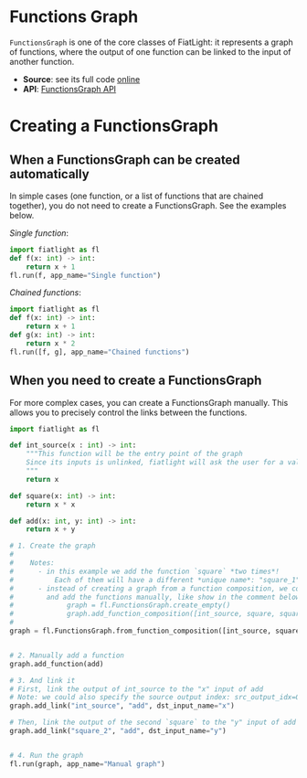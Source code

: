 Functions Graph
===============

`FunctionsGraph` is one of the core classes of FiatLight: it represents a graph of functions,
where the output of one function can be linked to the input of another function.

* **Source**: see its full code [online](FL_GH_ROOT/fiat_core/functions_graph.py)
* **API**: [FunctionsGraph API](api_functions_graph)

Creating a FunctionsGraph
=========================

When a FunctionsGraph can be created automatically
--------------------------------------------------

In simple cases (one function, or a list of functions that are chained together), you do not need to create a
FunctionsGraph. See the examples below.

*Single function*:
```python
import fiatlight as fl
def f(x: int) -> int:
    return x + 1
fl.run(f, app_name="Single function")
```

*Chained functions*:
```python
import fiatlight as fl
def f(x: int) -> int:
    return x + 1
def g(x: int) -> int:
    return x * 2
fl.run([f, g], app_name="Chained functions")
```

When you need to create a FunctionsGraph
----------------------------------------

For more complex cases, you can create a FunctionsGraph manually. This allows you to precisely control the links between
the functions.

```python
import fiatlight as fl

def int_source(x : int) -> int:
    """This function will be the entry point of the graph
    Since its inputs is unlinked, fiatlight will ask the user for a value for x
    """
    return x

def square(x: int) -> int:
    return x * x

def add(x: int, y: int) -> int:
    return x + y

# 1. Create the graph
#
#    Notes:
#      - in this example we add the function `square` *two times*!
#          Each of them will have a different *unique name*: "square_1" and "square_2"
#      - instead of creating a graph from a function composition, we could also create an empty graph
#        and add the functions manually, like show in the comment below:
#             graph = fl.FunctionsGraph.create_empty()
#             graph.add_function_composition([int_source, square, square])
#
graph = fl.FunctionsGraph.from_function_composition([int_source, square, square])


# 2. Manually add a function
graph.add_function(add)

# 3. And link it
# First, link the output of int_source to the "x" input of add
# Note: we could also specify the source output index: src_output_idx=0 (but this is the default)
graph.add_link("int_source", "add", dst_input_name="x")

# Then, link the output of the second `square` to the "y" input of add
graph.add_link("square_2", "add", dst_input_name="y")


# 4. Run the graph
fl.run(graph, app_name="Manual graph")
```

